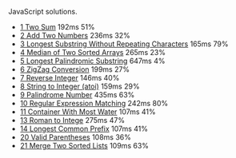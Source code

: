 JavaScript solutions.

- [1 Two Sum](./answer/1.js) 192ms 51%
- [2 Add Two Numbers](./answer/2.js) 236ms 32%
- [3 Longest Substring Without Repeating Characters](./answer/3.js) 165ms 79%
- [4 Median of Two Sorted Arrays](./answer/4.js) 265ms 23%
- [5 Longest Palindromic Substring](./answer/5.js) 647ms 4%
- [6 ZigZag Conversion](./answer/6.js) 199ms 27%
- [7 Reverse Integer](./answer/7.js) 146ms 40%
- [8 String to Integer (atoi)](./answer/8.js) 159ms 29%
- [9 Palindrome Number](./answer/9.js) 435ms 63%
- [10 Regular Expression Matching](./answer/10.js) 242ms 80%
- [11	Container With Most Water](./answer/11.js) 107ms 41%
- [13 Roman to Intege](./answer/13.js) 275ms 47%
- [14 Longest Common Prefix](./answer/14.js) 107ms 41%
- [20 Valid Parentheses](./answer/20.js) 108ms 36%
- [21 Merge Two Sorted Lists](./answer/21.js) 109ms 63%

